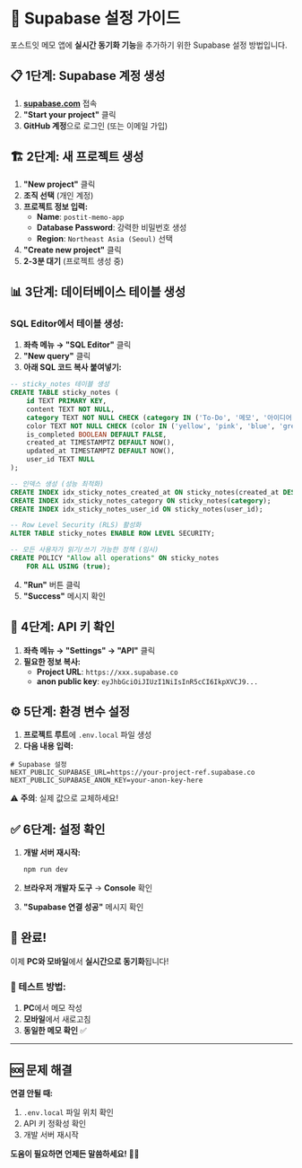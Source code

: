 # 🚀 Supabase 설정 가이드

포스트잇 메모 앱에 **실시간 동기화 기능**을 추가하기 위한 Supabase 설정 방법입니다.

## 📋 1단계: Supabase 계정 생성

1. **[supabase.com](https://supabase.com)** 접속
2. **"Start your project"** 클릭
3. **GitHub 계정**으로 로그인 (또는 이메일 가입)

## 🏗️ 2단계: 새 프로젝트 생성

1. **"New project"** 클릭
2. **조직 선택** (개인 계정)
3. **프로젝트 정보 입력:**
   - **Name**: `postit-memo-app`
   - **Database Password**: 강력한 비밀번호 생성
   - **Region**: `Northeast Asia (Seoul)` 선택
4. **"Create new project"** 클릭
5. **2-3분 대기** (프로젝트 생성 중)

## 📊 3단계: 데이터베이스 테이블 생성

### SQL Editor에서 테이블 생성:

1. **좌측 메뉴 → "SQL Editor"** 클릭
2. **"New query"** 클릭
3. **아래 SQL 코드 복사 붙여넣기:**

```sql
-- sticky_notes 테이블 생성
CREATE TABLE sticky_notes (
    id TEXT PRIMARY KEY,
    content TEXT NOT NULL,
    category TEXT NOT NULL CHECK (category IN ('To-Do', '메모', '아이디어')),
    color TEXT NOT NULL CHECK (color IN ('yellow', 'pink', 'blue', 'green')),
    is_completed BOOLEAN DEFAULT FALSE,
    created_at TIMESTAMPTZ DEFAULT NOW(),
    updated_at TIMESTAMPTZ DEFAULT NOW(),
    user_id TEXT NULL
);

-- 인덱스 생성 (성능 최적화)
CREATE INDEX idx_sticky_notes_created_at ON sticky_notes(created_at DESC);
CREATE INDEX idx_sticky_notes_category ON sticky_notes(category);
CREATE INDEX idx_sticky_notes_user_id ON sticky_notes(user_id);

-- Row Level Security (RLS) 활성화
ALTER TABLE sticky_notes ENABLE ROW LEVEL SECURITY;

-- 모든 사용자가 읽기/쓰기 가능한 정책 (임시)
CREATE POLICY "Allow all operations" ON sticky_notes
    FOR ALL USING (true);
```

4. **"Run"** 버튼 클릭
5. **"Success"** 메시지 확인

## 🔑 4단계: API 키 확인

1. **좌측 메뉴 → "Settings" → "API"** 클릭
2. **필요한 정보 복사:**
   - **Project URL**: `https://xxx.supabase.co`
   - **anon public key**: `eyJhbGciOiJIUzI1NiIsInR5cCI6IkpXVCJ9...`

## ⚙️ 5단계: 환경 변수 설정

1. **프로젝트 루트**에 `.env.local` 파일 생성
2. **다음 내용 입력:**

```env
# Supabase 설정
NEXT_PUBLIC_SUPABASE_URL=https://your-project-ref.supabase.co
NEXT_PUBLIC_SUPABASE_ANON_KEY=your-anon-key-here
```

⚠️ **주의**: 실제 값으로 교체하세요!

## ✅ 6단계: 설정 확인

1. **개발 서버 재시작:**
   ```bash
   npm run dev
   ```

2. **브라우저 개발자 도구** → **Console** 확인
3. **"Supabase 연결 성공"** 메시지 확인

## 🎉 완료!

이제 **PC와 모바일**에서 **실시간으로 동기화**됩니다!

### 📱 테스트 방법:
1. **PC**에서 메모 작성
2. **모바일**에서 새로고침
3. **동일한 메모 확인** ✅

---

## 🆘 문제 해결

**연결 안될 때:**
1. `.env.local` 파일 위치 확인
2. API 키 정확성 확인
3. 개발 서버 재시작

**도움이 필요하면 언제든 말씀하세요!** 🙋‍♂️
